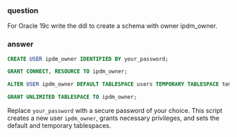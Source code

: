 ### question
For Oracle 19c write the ddl to create a schema with owner ipdm_owner.

### answer
```sql
CREATE USER ipdm_owner IDENTIFIED BY your_password;

GRANT CONNECT, RESOURCE TO ipdm_owner;

ALTER USER ipdm_owner DEFAULT TABLESPACE users TEMPORARY TABLESPACE temp;

GRANT UNLIMITED TABLESPACE TO ipdm_owner;
```

Replace `your_password` with a secure password of your choice. This script creates a new user `ipdm_owner`, grants necessary privileges, and sets the default and temporary tablespaces.